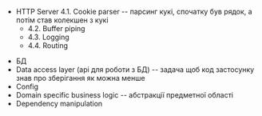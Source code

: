 - HTTP Server
  4.1. Cookie parser -- парсинг кукі, спочатку був рядок, а потім став колекшен з кукі
  + 4.2. Buffer piping
  + 4.3. Logging
  + 4.4. Routing

+ БД
+ Data access layer (api для роботи з БД) -- задача щоб код застосунку знав про зберігання як можна менше
+ Config
+ Domain specific business logic -- абстракції предметної області
+ Dependency manipulation
